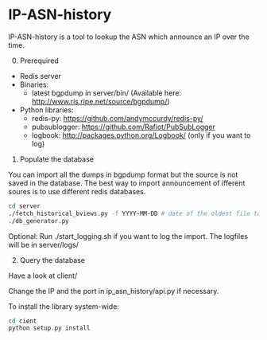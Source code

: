 IP-ASN-history
==============

IP-ASN-history is a tool to lookup the ASN which announce an IP over the time.

0. Prerequired

* Redis server
* Binaries:
    - latest bgpdump in server/bin/ (Available here: http://www.ris.ripe.net/source/bgpdump/)
* Python libraries:
    - redis-py: https://github.com/andymccurdy/redis-py/
    - pubsublogger: https://github.com/Rafiot/PubSubLogger
    - logbook: http://packages.python.org/Logbook/ (only if you want to log)

1. Populate the database

You can import all the dumps in bgpdump format but the source is not saved in
the database. The best way to import announcement of ifferent soures is to use
different redis databases.

```bash
cd server
./fetch_historical_bviews.py -f YYYY-MM-DD # date of the oldest file to download
./db_generator.py
```

Optional: Run ./start_logging.sh if you want to log the import.
The logfiles will be in server/logs/

2. Query the database

Have a look at client/

Change the IP and the port in ip_asn_history/api.py if necessary.

To install the library system-wide:

```bash
cd cient
python setup.py install
```
